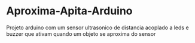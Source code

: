 # Aproxima-Apita-Arduino
Projeto arduino com um sensor ultrasonico de distancia acoplado a leds e buzzer que ativam quando um objeto se aproxima do sensor
